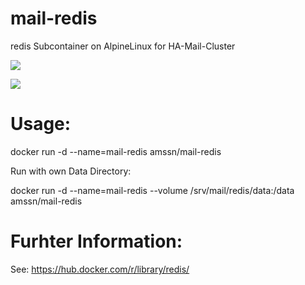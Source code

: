 # mail-redis
redis Subcontainer on AlpineLinux for HA-Mail-Cluster

[![](https://images.microbadger.com/badges/image/amssn/mail-redis.svg)](https://microbadger.com/images/amssn/mail-redis "Get your own image badge on microbadger.com")

[![](https://images.microbadger.com/badges/version/amssn/mail-redis.svg)](https://microbadger.com/images/amssn/mail-redis "Get your own version badge on microbadger.com")

# Usage:

docker run -d --name=mail-redis amssn/mail-redis

Run with own Data Directory:

docker run -d --name=mail-redis --volume /srv/mail/redis/data:/data amssn/mail-redis


# Furhter Information:
See: https://hub.docker.com/r/library/redis/
